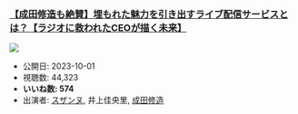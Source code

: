 ### [【成田修造も絶賛】埋もれた魅力を引き出すライブ配信サービスとは？【ラジオに救われたCEOが描く未来】](https://www.youtube.com/watch?v=ELi7MRHB7RM)
[![](https://img.youtube.com/vi/ELi7MRHB7RM/sddefault.jpg)](https://www.youtube.com/watch?v=ELi7MRHB7RM)
-   公開日: 2023-10-01
-   視聴数: 44,323
-   **いいね数: 574**
-   出演者: [スザンヌ](/rehacq_fan/people/スザンヌ "wikilink"), 井上佳央里, [成田修造](/rehacq_fan/people/成田修造 "wikilink")
